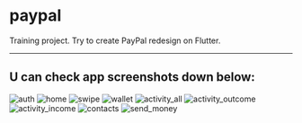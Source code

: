 # paypal
Training project. Try to create PayPal redesign on Flutter.

---

## U can check app screenshots down below:

<img src="/screenshots/auth.png" alt="auth"/>
<img src="/screenshots/home.png" alt="home"/>
<img src="/screenshots/swipe.png" alt="swipe"/>
<img src="/screenshots/wallet.png" alt="wallet"/>
<img src="/screenshots/activity_all.png" alt="activity_all"/>
<img src="/screenshots/activity_outcome.png" alt="activity_outcome"/>
<img src="/screenshots/activity_income.png" alt="activity_income"/>
<img src="/screenshots/contacts.png" alt="contacts"/>
<img src="/screenshots/send_money.png" alt="send_money"/>